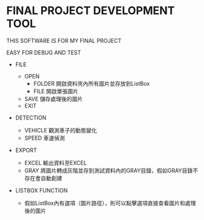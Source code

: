 FINAL PROJECT DEVELOPMENT TOOL
===
THIS SOFTWARE IS FOR MY FINAL PROJECT

EASY FOR DEBUG AND TEST

- FILE
    - OPEN
        - FOLDER
        開啟資料夾內所有圖片並存放到ListBox
        - FILE
        開啟單張圖片
    - SAVE
    儲存處理後的圖片
    - EXIT
    
- DETECTION
    - VEHICLE
    觀測車子的動態變化
    - SPEED
    車速偵測

- EXPORT
    - EXCEL
    輸出資料至EXCEL
    - GRAY
    將圖片轉成灰階並存到測試資料內的GRAY目錄，假如GRAY目錄不存在會自動創建

- LISTBOX FUNCTION
    - 假如ListBox內有選項（圖片路徑），則可以點擊選項直接查看圖片和處理後的圖片
